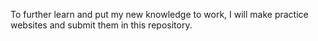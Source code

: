 To further learn and put my new knowledge to work, I will make practice websites and submit them in this repository.  
